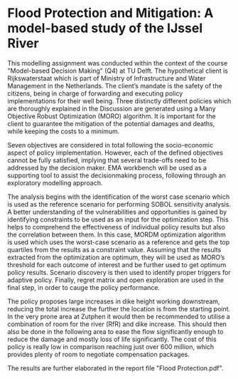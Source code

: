# Flood Protection and Mitigation: A model-based study of the IJssel River

This modelling assignment was conducted within the context of the course "Model-based Decision Making" (Q4) at TU Delft. The hypothetical client is Rijkswaterstaat which is part of Ministry of Infrastructure and Water Management in the Netherlands. The client’s mandate is the safety of the citizens, being in charge of forwarding and executing policy implementations for their well being. Three distinctly different policies which are thoroughly explained in the Discussion are generated using a Many Objective Robust Optimization (MORO) algorithm. It is important for the client to guarantee the mitigation of the potential damages and deaths, while keeping the costs to a minimum.

Seven objectives are considered in total following the socio-economic aspect of policy implementation. However, each of the defined objectives cannot be fully satisfied, implying that several trade-offs need to be addressed by the decision maker. EMA workbench will be used as a supporting tool to assist the decisionmaking process, following through an exploratory modelling approach.

The analysis begins with the identification of the worst case scenario which is used as the reference scenario for performing SOBOL sensitivity analysis. A better understanding of the vulnerabilities and opportunities is gained by identifying constraints to be used as an input for the optimization step. This helps to comprehend the effectiveness of individual policy results but also the correlation between them. In this case, MORDM optimization algorithm is used which uses the worst-case scenario as a reference and gets the top quartiles from the results as a constraint value. Assuming that the results extracted from the optimization are optimum, they will be used as MORO’s threshold for each outcome of interest and be further used to get optimum policy results. Scenario discovery is then used to identify proper triggers for adaptive policy. Finally, regret matrix and open exploration are used in the final step, in order to cauge the policy performance.

The policy proposes large increases in dike height working downstream, reducing the total increase the further the location is from the starting point. In the very prone area at Zutphen it would then be recommended to utilise a combination of room for the river (RfR) and dike increase. This should then also be done in the following area to ease the flow significantly enough to reduce the damage and mostly loss of life significantly. The cost of this policy is really low in comparison reaching just over 600 million, which provides plenty of room to negotiate compensation packages.

The results are further elaborated in the report file "Flood Protection.pdf".



